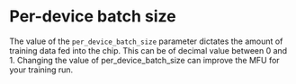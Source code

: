 # Per-device batch size

The value of the `per_device_batch_size` parameter dictates the amount of
training data fed into the chip. This can be of decimal value between 0 and 1.
Changing the value of per_device_batch_size can improve the MFU for your
training run.

